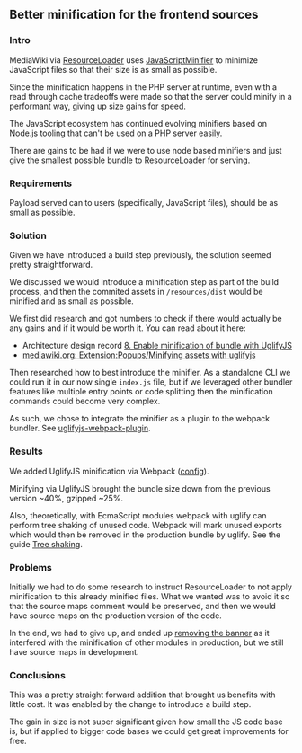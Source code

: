 ## Better minification for the frontend sources

### Intro

MediaWiki via [ResourceLoader][rl-min] uses [JavaScriptMinifier][] to minimize
JavaScript files so that their size is as small as possible.

Since the minification happens in the PHP server at runtime, even with a read
through cache tradeoffs were made so that the server could minify in a
performant way, giving up size gains for speed.

The JavaScript ecosystem has continued evolving minifiers based on Node.js
tooling that can't be used on a PHP server easily.

There are gains to be had if we were to use node based minifiers and just give
the smallest possible bundle to ResourceLoader for serving.

### Requirements

Payload served can to users (specifically, JavaScript files), should be as small
as possible.

### Solution

Given we have introduced a build step previously, the solution seemed pretty
straightforward.

We discussed we would introduce a minification step as part of the build
process, and then the commited assets in `/resources/dist` would be minified and
as small as possible.

We first did research and got numbers to check if there would actually be any
gains and if it would be worth it. You can read about it here:

* Architecture design record [8. Enable minification of bundle with
  UglifyJS][adr-8]
* [mediawiki.org: Extension:Popups/Minifying assets with uglifyjs][mw-min]

Then researched how to best introduce the minifier. As a standalone CLI we could
run it in our now single `index.js` file, but if we leveraged other bundler
features like multiple entry points or code splitting then the minification
commands could become very complex.

As such, we chose to integrate the minifier as a plugin to the webpack bundler.
See [uglifyjs-webpack-plugin][].

### Results

We added UglifyJS minification via Webpack ([config][wp-config]).

Minifying via UglifyJS brought the bundle size down from the previous version
~40%, gzipped ~25%.

Also, theoretically, with EcmaScript modules webpack with uglify can perform
tree shaking of unused code. Webpack will mark unused exports which would then
be removed in the production bundle by uglify. See the guide [Tree
shaking][tree-shaking].

### Problems

Initially we had to do some research to instruct ResourceLoader to not apply
minification to this already minified files. What we wanted was to avoid it so
that the source maps comment would be preserved, and then we would have source
maps on the production version of the code.

In the end, we had to give up, and ended up [removing the banner][remove-banner]
as it interfered with the minification of other modules in production, but we
still have source maps in development.

### Conclusions

This was a pretty straight forward addition that brought us benefits with little
cost. It was enabled by the change to introduce a build step.

The gain in size is not super significant given how small the JS code base is,
but if applied to bigger code bases we could get great improvements for free.

[rl-min]: https://www.mediawiki.org/wiki/ResourceLoader/Features#Minification
[javascriptminifier]: https://www.mediawiki.org/wiki/ResourceLoader/Features#JavaScriptMinifier
[uglify-js]: https://github.com/mishoo/UglifyJS2
[adr-8]: https://github.com/wikimedia/mediawiki-extensions-Popups/blob/2ddf8a96d8df27d6b5e8b4dd8ef33581951db9fe/doc/adr/0008-enable-minification-of-bundle-with-uglifyjs.md
[mw-min]: https://www.mediawiki.org/wiki/Extension:Popups/Minifying_assets_with_uglifyjs
[wp-config]: https://github.com/wikimedia/mediawiki-extensions-Popups/blob/2ddf8a96d8df27d6b5e8b4dd8ef33581951db9fe/webpack.config.js#L50-L71
[uglifyjs-webpack-plugin]: https://webpack.js.org/plugins/uglifyjs-webpack-plugin/
[tree-shaking]: https://webpack.js.org/guides/tree-shaking/#minify-the-output
[remove-banner]: https://github.com/wikimedia/mediawiki-extensions-Popups/commit/14e78466b234f0cfc700e415b65ffa3a2ca05ac7
